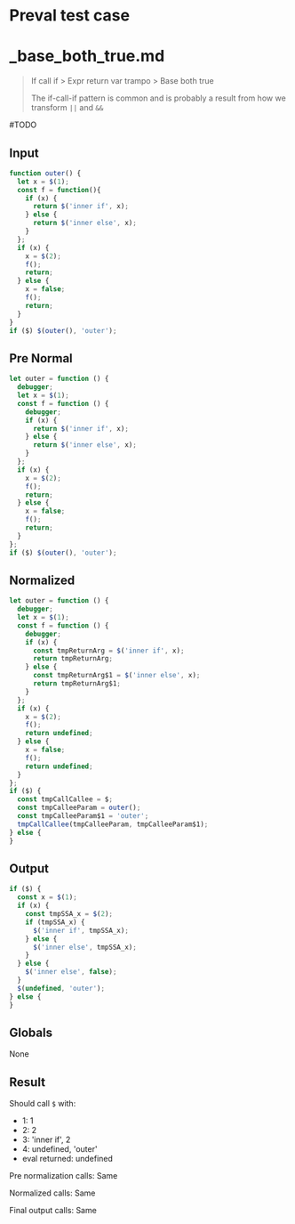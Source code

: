# Preval test case

# _base_both_true.md

> If call if > Expr return var trampo > Base both true
>
> The if-call-if pattern is common and is probably a result from how we transform `||` and `&&`

#TODO

## Input

`````js filename=intro
function outer() {
  let x = $(1);
  const f = function(){
    if (x) {
      return $('inner if', x);
    } else {
      return $('inner else', x);
    }
  };
  if (x) {
    x = $(2);
    f();
    return;
  } else {
    x = false;
    f();
    return;
  }
}
if ($) $(outer(), 'outer');
`````

## Pre Normal

`````js filename=intro
let outer = function () {
  debugger;
  let x = $(1);
  const f = function () {
    debugger;
    if (x) {
      return $('inner if', x);
    } else {
      return $('inner else', x);
    }
  };
  if (x) {
    x = $(2);
    f();
    return;
  } else {
    x = false;
    f();
    return;
  }
};
if ($) $(outer(), 'outer');
`````

## Normalized

`````js filename=intro
let outer = function () {
  debugger;
  let x = $(1);
  const f = function () {
    debugger;
    if (x) {
      const tmpReturnArg = $('inner if', x);
      return tmpReturnArg;
    } else {
      const tmpReturnArg$1 = $('inner else', x);
      return tmpReturnArg$1;
    }
  };
  if (x) {
    x = $(2);
    f();
    return undefined;
  } else {
    x = false;
    f();
    return undefined;
  }
};
if ($) {
  const tmpCallCallee = $;
  const tmpCalleeParam = outer();
  const tmpCalleeParam$1 = 'outer';
  tmpCallCallee(tmpCalleeParam, tmpCalleeParam$1);
} else {
}
`````

## Output

`````js filename=intro
if ($) {
  const x = $(1);
  if (x) {
    const tmpSSA_x = $(2);
    if (tmpSSA_x) {
      $('inner if', tmpSSA_x);
    } else {
      $('inner else', tmpSSA_x);
    }
  } else {
    $('inner else', false);
  }
  $(undefined, 'outer');
} else {
}
`````

## Globals

None

## Result

Should call `$` with:
 - 1: 1
 - 2: 2
 - 3: 'inner if', 2
 - 4: undefined, 'outer'
 - eval returned: undefined

Pre normalization calls: Same

Normalized calls: Same

Final output calls: Same
